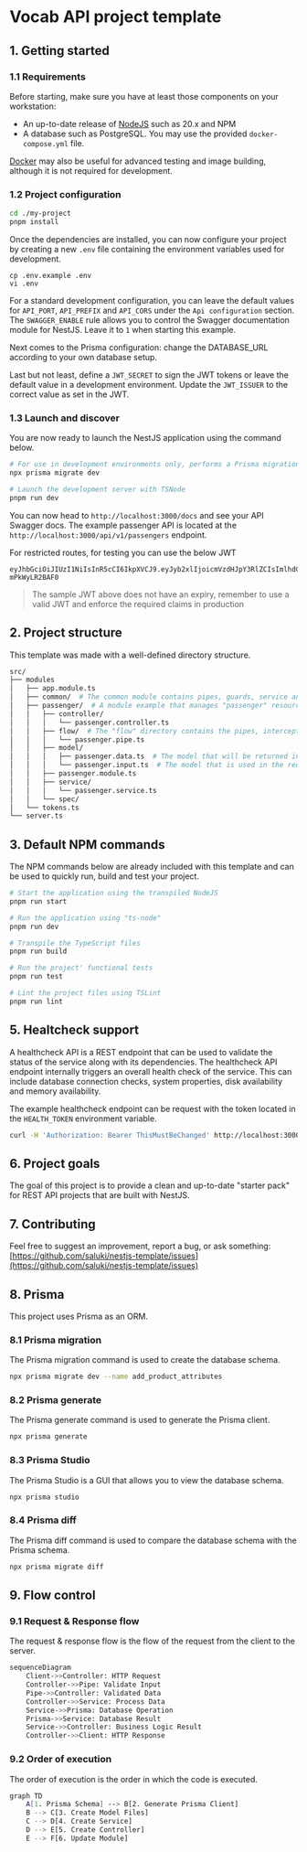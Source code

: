# Vocab API project template

## 1. Getting started

### 1.1 Requirements

Before starting, make sure you have at least those components on your workstation:

- An up-to-date release of [NodeJS](https://nodejs.org/) such as 20.x and NPM
- A database such as PostgreSQL. You may use the provided `docker-compose.yml` file.

[Docker](https://www.docker.com/) may also be useful for advanced testing and image building, although it is not required for development.

### 1.2 Project configuration
```sh
cd ./my-project
pnpm install
```

Once the dependencies are installed, you can now configure your project by creating a new `.env` file containing the environment variables used for development.

```
cp .env.example .env
vi .env
```

For a standard development configuration, you can leave the default values for `API_PORT`, `API_PREFIX` and `API_CORS` under the `Api configuration` section. The `SWAGGER_ENABLE` rule allows you to control the Swagger documentation module for NestJS. Leave it to `1` when starting this example.

Next comes to the Prisma configuration: change the DATABASE_URL according to your own database setup.

Last but not least, define a `JWT_SECRET` to sign the JWT tokens or leave the default value in a development environment. Update the `JWT_ISSUER` to the correct value as set in the JWT.

### 1.3 Launch and discover

You are now ready to launch the NestJS application using the command below.

```sh
# For use in development environments only, performs a Prisma migration
npx prisma migrate dev

# Launch the development server with TSNode
pnpm run dev
```

You can now head to `http://localhost:3000/docs` and see your API Swagger docs. The example passenger API is located at the `http://localhost:3000/api/v1/passengers` endpoint.

For restricted routes, for testing you can use the below JWT

```
eyJhbGciOiJIUzI1NiIsInR5cCI6IkpXVCJ9.eyJyb2xlIjoicmVzdHJpY3RlZCIsImlhdCI6MTc0OTAyOTc3NywiaXNzIjoiSXNzdWVyQXBwbGljYXRpb24ifQ.DKTHus3s04spiyUttDFMXAsUmDnoK4-mPkWyLR2BAF0
```

> The sample JWT above does not have an expiry, remember to use a valid JWT and enforce the required claims in production

## 2. Project structure

This template was made with a well-defined directory structure.

```sh
src/
├── modules
│   ├── app.module.ts
│   ├── common/  # The common module contains pipes, guards, service and provider used in the whole application
│   ├── passenger/  # A module example that manages "passenger" resources
│   │   ├── controller/
│   │   │   └── passenger.controller.ts
│   │   ├── flow/  # The "flow" directory contains the pipes, interceptors and everything that may change the request or response flow
│   │   │   └── passenger.pipe.ts
│   │   ├── model/
│   │   │   ├── passenger.data.ts  # The model that will be returned in the response
│   │   │   └── passenger.input.ts  # The model that is used in the request
│   │   ├── passenger.module.ts
│   │   ├── service/
│   │   │   └── passenger.service.ts
│   │   └── spec/
│   └── tokens.ts
└── server.ts
```

## 3. Default NPM commands

The NPM commands below are already included with this template and can be used to quickly run, build and test your project.

```sh
# Start the application using the transpiled NodeJS
pnpm run start

# Run the application using "ts-node"
pnpm run dev

# Transpile the TypeScript files
pnpm run build

# Run the project' functional tests
pnpm run test

# Lint the project files using TSLint
pnpm run lint
```

## 5. Healtcheck support

A healthcheck API is a REST endpoint that can be used to validate the status of the service along with its dependencies. The healthcheck API endpoint internally triggers an overall health check of the service. This can include database connection checks, system properties, disk availability and memory availability.

The example healthcheck endpoint can be request with the token located in the `HEALTH_TOKEN` environment variable.

```sh
curl -H 'Authorization: Bearer ThisMustBeChanged' http://localhost:3000/api/v1/health
```

## 6. Project goals

The goal of this project is to provide a clean and up-to-date "starter pack" for REST API projects that are built with NestJS.

## 7. Contributing

Feel free to suggest an improvement, report a bug, or ask something: [https://github.com/saluki/nestjs-template/issues](https://github.com/saluki/nestjs-template/issues)

## 8. Prisma

This project uses Prisma as an ORM.

### 8.1 Prisma migration

The Prisma migration command is used to create the database schema.

```sh
npx prisma migrate dev --name add_product_attributes
```

### 8.2 Prisma generate

The Prisma generate command is used to generate the Prisma client.

```sh
npx prisma generate
```

### 8.3 Prisma Studio

The Prisma Studio is a GUI that allows you to view the database schema.

```sh
npx prisma studio
```

### 8.4 Prisma diff

The Prisma diff command is used to compare the database schema with the Prisma schema.

```sh
npx prisma migrate diff
```

## 9. Flow control
### 9.1 Request & Response flow
The request & response flow is the flow of the request from the client to the server.
```sh
sequenceDiagram
    Client->>Controller: HTTP Request
    Controller->>Pipe: Validate Input
    Pipe->>Controller: Validated Data
    Controller->>Service: Process Data
    Service->>Prisma: Database Operation
    Prisma->>Service: Database Result
    Service->>Controller: Business Logic Result
    Controller->>Client: HTTP Response
```
### 9.2 Order of execution
The order of execution is the order in which the code is executed.
```sh
graph TD
    A[1. Prisma Schema] --> B[2. Generate Prisma Client]
    B --> C[3. Create Model Files]
    C --> D[4. Create Service]
    D --> E[5. Create Controller]
    E --> F[6. Update Module]
```